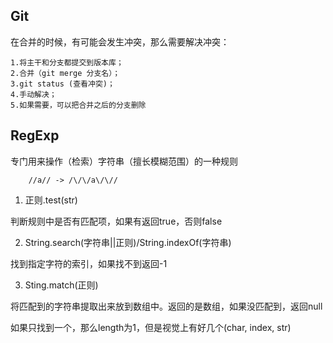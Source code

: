 ## Git
在合并的时候，有可能会发生冲突，那么需要解决冲突：

	1.将主干和分支都提交到版本库；
	2.合并（git merge 分支名）；
	3.git status (查看冲突)；
	4.手动解决；
	5.如果需要，可以把合并之后的分支删除

## RegExp
专门用来操作（检索）字符串（擅长模糊范围）的一种规则

 		//a// -> /\/\/a\/\// 
 		
 1. 正则.test(str)

 判断规则中是否有匹配项，如果有返回true，否则false
	
 2. String.search(字符串||正则)/String.indexOf(字符串)
 
 找到指定字符的索引，如果找不到返回-1
 
 3. Sting.match(正则)
 
 将匹配到的字符串提取出来放到数组中。返回的是数组，如果没匹配到，返回null
 
 如果只找到一个，那么length为1，但是视觉上有好几个(char, index, str)
